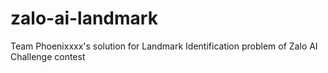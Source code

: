# zalo-ai-landmark
Team Phoenixxxx's solution for Landmark Identification problem of Zalo AI Challenge contest

